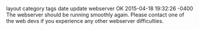layout	category	tags	date
update
webserver
OK
2015-04-18 19:32:26 -0400
The webserver should be running smoothly again. Please contact one of the web devs if you experience any other webserver difficulties.
